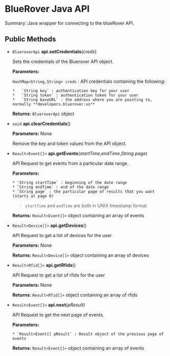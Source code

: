 BlueRover Java API
==================

Summary: Java wrapper for connecting to the blueRover API.

Public Methods
--------------

* `BlueroverApi` **api.setCredentials**(*creds*)

    Sets the credentials of the Bluerover API object.
      
    **Parameters:**
      
    `HashMap<String,String> creds` : API credentials containing the following:
      
      *   `String key` : authentication key for your user
      *   `String token` : authentication token for your user
      *   `String baseURL` : the address where you are pointing to, normally **developers.bluerover.us**
      
    **Returns:** `BlueroverApi` object

* `void` **api.clearCredentials**()

    **Parameters:** None

    Remove the key and token values from the API object.

* `Result<Event[]>` **api.getEvents**(*startTime*,*endTime*,*String page*)

    API Request to get events from a particular date range.

    **Parameters:**

      * `String startTime` : beginning of the date range
      * `String endTime` : end of the date range
      * `String page` : the particular page of results that you want (starts at page 0)

    > `startTime` and `endTime` are both in UNIX timestamp format

    **Returns:** `Result<Event[]>` object containing an array of events

* `Result<Device[]>` **api.getDevices**()

    API Request to get a list of devices for the user

    **Parameters:** None

    **Returns:** `Result<Device[]>` object containing an array of devices

* `Result<Rfid[]>` **api.getRfids**()

    API Request to get a list of rfids for the user

    **Parameters:** None

    **Returns:** `Result<Rfid[]>` object containing an array of rfids

* `Result<Event[]>` **api.next**(*pResult*)

    API Request to get the next page of events.

    **Parameters:**

      * `Result<Event[] pResult` : Result object of the previous page of events

    **Returns:** `Result<Event[]>` object containing an array of events
